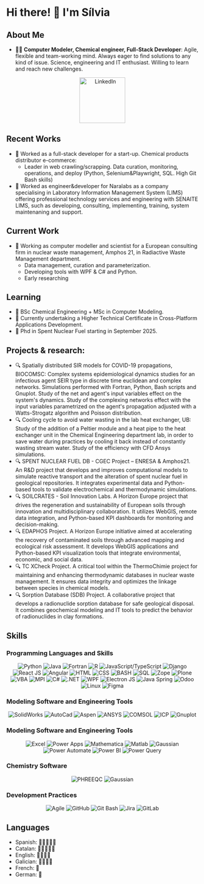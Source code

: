 # Hi there! 👋 I'm Sílvia

## About Me
- 👨‍💻 **Computer Modeler, Chemical engineer, Full-Stack Developer**: Agile, flexible and team-working mind. Always eager to find solutions to any kind of issue. Science, engineering and IT enthusiast. Willing to learn and reach new challenges.

<p align="center">
  <a href="https://www.linkedin.com/in/silvia-%C3%A1lvarez-d%C3%ADaz/" target="_blank"><img src="https://img.shields.io/badge/-LinkedIn-blue?style=flat-square&logo=linkedin&logoColor=white" alt="LinkedIn" width="120"></a>
</p>

## Recent Works
- 💼 Worked as a full-stack developer for a start-up. Chemical products distributor e-commerce:
  - Leader in web crawling/scrapping. Data curation, monitoring, operations, and deploy (Python, Selenium\&Playwright, SQL. High Git Bash skills)
- 💼 Worked as engineer&developer for Naralabs as a company specialising in Laboratory Information Management System (LIMS) offering professional technology services and engineering with SENAITE LIMS, such as developing, consulting, implementing, training, system maintenaning and support.

## Current Work
- 💼 Working as computer modeller and scientist for a European consulting firm in nuclear waste management, Amphos 21, in Radiactive Waste Management department.
  - Data management, curation and parameterization.
  - Developing tools with WPF & C# and Python.
  - Early researching

## Learning
- 🌱 BSc Chemical Engineering + MSc in Computer Modeling.
- 🌱 Currently undertaking a Higher Technical Certificate in Cross-Platform Applications Development.
- 🌱 Phd in Spent Nuclear Fuel starting in September 2025.

## Projects & research:
- 🔍 Spatially distributed SIR models for COVID-19 propagations, BIOCOMSC:
  Complex systems epidemiological dynamics studies for an infectious agent SEIR type in discrete time euclidean and complex networks. Simulations performed with Fortran, Python, Bash scripts and Gnuplot. Study of the net and agent's input variables effect on the system's dynamics. Study of the complexing networks effect with the input variables parametrized on the agent's propagation adjusted with a Watts-Strogatz algorithm and Poisson distribution.
- 🔍 Cooling cycle to avoid water wasting in the lab heat exchanger, UB:
  Study of the addition of a Peltier module and a heat pipe to the heat exchanger unit in the Chemical Engineering department lab, in order to save water during practices by cooling it back instead of constantly wasting stream water. Study of the efficiency with CFD Ansys simulations.
- 🔍 SPENT NUCLEAR FUEL DB - CGEC Project – ENRESA & Amphos21. An R&D project that develops and improves computational models to simulate reactive transport and the alteration of spent nuclear fuel in geological repositories. It integrates experimental data and Python-based tools to validate electrochemical and thermodynamic simulations.
- 🔍 SOILCRATES - Soil Innovation Labs. A Horizon Europe project that drives the regeneration and sustainability of European soils through innovation and multidisciplinary collaboration. It utilizes WebGIS, remote data integration, and Python-based KPI dashboards for monitoring and decision-making.
- 🔍 EDAPHOS Project. A Horizon Europe initiative aimed at accelerating the recovery of contaminated soils through advanced mapping and ecological risk assessment. It develops WebGIS applications and Python-based KPI visualization tools that integrate environmental, economic, and social data.
- 🔍 TC XCheck Project. A critical tool within the ThermoChimie project for maintaining and enhancing thermodynamic databases in nuclear waste management. It ensures data integrity and optimizes the linkage between species in chemical models.
- 🔍 Sorption Database (SDB) Project. A collaborative project that develops a radionuclide sorption database for safe geological disposal. It combines geochemical modeling and IT tools to predict the behavior of radionuclides in clay formations.

## Skills

### Programming Languages and Skills
<p align="center">
  <img src="https://img.shields.io/badge/-Python-yellow?style=for-the-badge&logo=python" alt="Python"> 
  <img src="https://img.shields.io/badge/-Java-red?style=for-the-badge&logo=java" alt="Java"> 
  <img src="https://img.shields.io/badge/-Fortran-blue?style=for-the-badge&logo=fortran" alt="Fortran"> 
  <img src="https://img.shields.io/badge/-R-informational?style=for-the-badge&logo=r" alt="R"> 
  <img src="https://img.shields.io/badge/-JS/TS-green?style=for-the-badge&logo=javascript" alt="JavaScript/TypeScript"> 
  <img src="https://img.shields.io/badge/-Django-darkgreen?style=for-the-badge&logo=django" alt="Django"> 
  <img src="https://img.shields.io/badge/-React-blue?style=for-the-badge&logo=react" alt="React JS"> 
  <img src="https://img.shields.io/badge/-Angular-red?style=for-the-badge&logo=angular" alt="Angular"> 
  <img src="https://img.shields.io/badge/-HTML-orange?style=for-the-badge&logo=html5" alt="HTML"> 
  <img src="https://img.shields.io/badge/-CSS-blueviolet?style=for-the-badge&logo=css3" alt="CSS"> 
  <img src="https://img.shields.io/badge/-BASH-lightgrey?style=for-the-badge&logo=gnu-bash" alt="BASH"> 
  <img src="https://img.shields.io/badge/-SQL-darkorange?style=for-the-badge&logo=mysql" alt="SQL"> 
  <img src="https://img.shields.io/badge/-Zope-blueviolet?style=for-the-badge&logo=zope" alt="Zope"> 
  <img src="https://img.shields.io/badge/-Plone-orange?style=for-the-badge&logo=plone" alt="Plone"> 
  <img src="https://img.shields.io/badge/-VBA-yellow?style=for-the-badge&logo=microsoft-excel" alt="VBA"> 
  <img src="https://img.shields.io/badge/-MPI-darkblue?style=for-the-badge&logo=mpi" alt="MPI"> 
  <img src="https://img.shields.io/badge/-C%23-purple?style=for-the-badge&logo=c-sharp" alt="C#"> 
  <img src="https://img.shields.io/badge/-.NET-blue?style=for-the-badge&logo=dotnet" alt=".NET"> 
  <img src="https://img.shields.io/badge/-WPF-darkblue?style=for-the-badge&logo=windows" alt="WPF"> 
  <img src="https://img.shields.io/badge/-Tkinter-lightgrey?style=for-the-badge&logo=python" alt="Electron JS"> 
  <img src="https://img.shields.io/badge/-Java_Spring-red?style=for-the-badge&logo=java" alt="Java Spring"> 
  <img src="https://img.shields.io/badge/-Odoo-blue?style=for-the-badge&logo=odoo" alt="Odoo"> 
  <img src="https://img.shields.io/badge/-Linux-black?style=for-the-badge&logo=linux" alt="Linux">
  <img src="https://img.shields.io/badge/-Figma-orange?style=flat-square&logo=figma" alt="Figma"> 
</p>

### Modeling Software and Engineering Tools
<p align="center">
  <img src="https://img.shields.io/badge/-SolidWorks-red?style=flat-square&logo=solidworks" alt="SolidWorks"> 
  <img src="https://img.shields.io/badge/-AutoCad-lightblue?style=flat-square&logo=autodesk" alt="AutoCad"> 
  <img src="https://img.shields.io/badge/-Aspen-lightgreen?style=flat-square&logo=aspen" alt="Aspen"> 
  <img src="https://img.shields.io/badge/-ANSYS-darkred?style=flat-square&logo=ansys" alt="ANSYS"> 
  <img src="https://img.shields.io/badge/-COMSOL-FF6600?style=flat-square" alt="COMSOL"> 
  <img src="https://img.shields.io/badge/-ICP-blue?style=flat-square" alt="ICP"> 
  <img src="https://img.shields.io/badge/-Gnuplot-lightpurple?style=flat-square&logo=gnuplot" alt="Gnuplot"> 
</p>

### Modeling Software and Engineering Tools
<p align="center">
  <img src="https://img.shields.io/badge/-Excel-green?style=flat-square&logo=microsoft-excel" alt="Excel"> 
  <img src="https://img.shields.io/badge/-Power%20Apps-blue?style=flat-square&logo=microsoft-powerpoint" alt="Power Apps"> 
  <img src="https://img.shields.io/badge/-Mathematica-purple?style=flat-square&logo=wolfram" alt="Mathematica"> 
  <img src="https://img.shields.io/badge/-Matlab-yellowgreen?style=flat-square&logo=mathworks" alt="Matlab"> 
  <img src="https://img.shields.io/badge/-Gaussian-blue?style=flat-square&logo=gnu-bash" alt="Gaussian"> 
  <img src="https://img.shields.io/badge/-Power%20Automate-blue?style=flat-square&logo=microsoft-powerpoint" alt="Power Automate"> 
  <img src="https://img.shields.io/badge/-Power%20BI-yellow?style=flat-square&logo=microsoft-power-bi" alt="Power BI"> 
  <img src="https://img.shields.io/badge/-Power%20Query-orange?style=flat-square&logo=microsoft-excel" alt="Power Query">
</p>

### Chemistry Software
<p align="center">
  <img src="https://img.shields.io/badge/-PHREEQC-brightgreen?style=for-the-badge" alt="PHREEQC"> 
  <img src="https://img.shields.io/badge/-Gaussian-blue?style=for-the-badge" alt="Gaussian">
</p>

### Development Practices
<p align="center">
  <img src="https://img.shields.io/badge/-Agile-blueviolet?style=flat-square&logo=agile" alt="Agile"> 
  <img src="https://img.shields.io/badge/-GitHub-black?style=flat-square&logo=github" alt="GitHub"> 
  <img src="https://img.shields.io/badge/-Git%20Bash-lightgrey?style=flat-square&logo=gnu-bash" alt="Git Bash"> 
  <img src="https://img.shields.io/badge/-Jira-red?style=flat-square&logo=jira" alt="Jira"> 
  <img src="https://img.shields.io/badge/-GitLab-orange?style=flat-square&logo=gitlab" alt="GitLab">
</p>

## Languages

- Spanish: 🌟🌟🌟🌟🌟
- Catalan: 🌟🌟🌟🌟🌟
- English: 🌟🌟🌟🌟
- Galician: 🌟🌟🌟🌟
- French: 🌟
- German: 🌟
